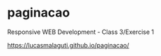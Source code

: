 # paginacao
Responsive WEB Development - Class 3/Exercise 1

https://lucasmalaguti.github.io/paginacao/
